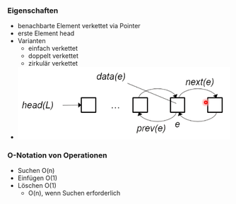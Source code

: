 ### Eigenschaften
+ benachbarte Element verkettet via Pointer
+ erste Element head
+ Varianten
	+ einfach verkettet
	+ doppelt verkettet
	+ zirkulär verkettet
+ ![](../../../../z_images/Pasted%20image%2020221016133318.png)

### O-Notation von Operationen
+ Suchen O(n)
+ Einfügen O(1)
+ Löschen O(1)
	+ O(n), wenn Suchen erforderlich
